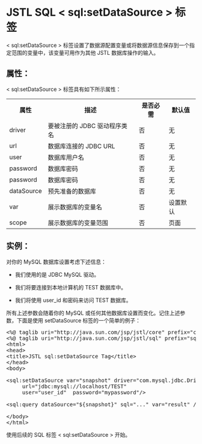 # JSTL SQL < sql:setDataSource > 标签

< sql:setDataSource > 标签设置了数据源配置变量或将数据源信息保存到一个指定范围的变量中，该变量可用作为其他 JSTL 数据库操作的输入。

## 属性：

< sql:setDataSource > 标签具有如下所示属性：

<table class="table table-bordered">
<tr><th style="width:15%">属性</th><th>描述 </th><th>是否必需</th><th>默认值</th></tr>
<tr><td>driver</td><td>要被注册的 JDBC 驱动程序类名</td><td>否</td><td>无</td></tr>
<tr><td>url</td><td>数据库连接的 JDBC URL</td><td>否</td><td>无</td></tr>
<tr><td>user</td><td>数据库用户名</td><td>否</td><td>无</td></tr>
<tr><td>password</td><td>数据库密码</td><td>否</td><td>无</td></tr>
<tr><td>password</td><td>数据库密码</td><td>否</td><td>无</td></tr>
<tr><td>dataSource</td><td>预先准备的数据库</td><td>否</td><td>无</td></tr>
<tr><td>var</td><td>展示数据库的变量名</td><td>否</td><td>设置默认</td></tr>
<tr><td>scope</td><td>展示数据库的变量范围</td><td>否</td><td>页面</td></tr>
</table>

## 实例：

对你的 MySQL 数据库设置考虑下述信息：

- 我们使用的是 JDBC MySQL 驱动。

- 我们将要连接到本地计算机的 TEST 数据库中。

- 我们将使用 user_id 和密码来访问 TEST 数据库。

所有上述参数会随着你的 MySQL 或任何其他数据库设置而变化。记住上述参数，下面是使用 setDataSource 标签的一个简单的例子：

<pre class="prettyprint notranslate">
&lt;%@ taglib uri="http://java.sun.com/jsp/jstl/core" prefix="c" %&gt;
&lt;%@ taglib uri="http://java.sun.com/jsp/jstl/sql" prefix="sql"%&gt;
&lt;html&gt;
&lt;head&gt;
&lt;title&gt;JSTL sql:setDataSource Tag&lt;/title&gt;
&lt;/head&gt;
&lt;body&gt;
 
&lt;sql:setDataSource var="snapshot" driver="com.mysql.jdbc.Driver"
     url="jdbc:mysql://localhost/TEST"
     user="user_id"  password="mypassword"/&gt;

&lt;sql:query dataSource="${snapshot}" sql="..." var="result" /&gt;
 
&lt;/body&gt;
&lt;/html&gt;
</pre>

使用后续的 SQL 标签 < sql:setDataSource > 开始。